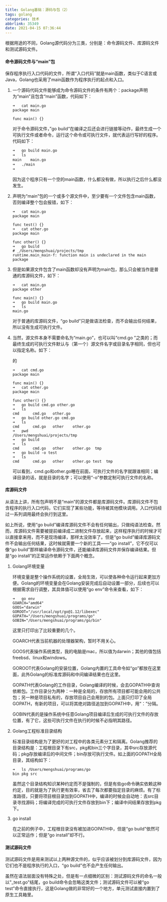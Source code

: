 ```yaml
---
title: Golang基础：源码与包（2）
tags: golang
categories: 技术
abbrlink: 35349
date: 2021-04-15 07:36:44
---
```


根据用途的不同，Golang源代码分为三类，分别是：命令源码文件、库源码文件和测试源码文件。

#### 命令源码文件与“main”包

保存程序执行入口代码的文件，所谓“入口代码”就是main函数，类似于C语言或Java，Golang也采用了main函数作为程序执行的起点和入口。

1. 一个源码代码文件能够成为命令源码文件的条件有两个：package声明为“main”且包含“main”函数，代码如下：

   ```shell
   ➜   cat main.go 
   package main
   
   func main() {}
   ```

   对于命令源码文件，”go build“在编译之后还会进行链接等动作，最终生成一个可执行文件或者命令，运行这个命令或可执行文件，就代表运行写好的程序。代码如下：

   ```sh
   ➜   go build main.go 
   ➜   ls
   main    main.go
   ➜   ./main 
   ➜   
   ```

   因为这个程序只有一个空的main函数，什么都没有做，所以执行之后什么都没发生。

   <!-- more -->

2. 声明为“main”包的一个或多个源文件中，至少要有一个文件包含main函数，否则编译整个包会报错，如下：

   ```shell
   ➜   cat main.go 
   package main
   
   func test() {}
   ➜   cat other.go 
   package main
   
   func other() {}
   ➜   go build
   # _/Users/mengshuai/projects/tmp
   runtime.main_main·f: function main is undeclared in the main package
   ```

3. 但是如果源文件包含了main函数却没有声明为main包，那么只会被当作是普通的库源码文件，如下：

   ```shell
   ➜   cat main.go 
   package other
   
   func main() {}
   ➜   go build main.go
   ➜   ls
   main.go
   ```

   对于普通的库源码文件，“go build”只是做语法检查，而不会输出任何结果，所以没有生成可执行文件。

4. 当然，源文件本身不需要命名为“main.go”，也可以叫“cmd.go ”之类的；而最终生成的可执行文件默认与（第一个）源文件名字或目录名字相同，但也可以指定名称。如下：

   的

   ```shell
   ➜   cat cmd.go 
   package main
   
   func main() {}
   ➜   cat other.go 
   package main
   
   func other() {}
   ➜   go build cmd.go other.go 
   ➜   ls
   cmd      cmd.go   other.go
   ➜   go build other.go cmd.go 
   ➜   ls
   cmd      cmd.go   other    other.go
   ➜   pwd
   /Users/mengshuai/projects/tmp
   ➜   go build
   ➜   ls
   cmd      cmd.go   other    other.go  tmp
   ➜   go build -o test
   ➜   ls
   cmd      cmd.go   other    other.go test  tmp
   ```

   可以看到，cmd.go和other.go睡在前面，可执行文件的名字就跟谁相同；编译目录的话，就是目录的名字；可以使用“-o”参数定制可执行文件的名称。



#### 库源码文件

从语法上讲，所有包声明不是“main”的源文件都是库源码文件。库源码文件不包含程序的执行入口代码，它们实现了某些功能，等待被其他模块调用。入口代码经过一系列调用最终会执行到这里。

如上所说，使用“go build”编译库源码文件不会有任何输出，只做纯语法检查。然而，库源码文件需要被提前编译成二进制文件存放起来，这样程序执行的时候才可以直接拿来用，而不是现场编译，那样太没效率了。但是“go build”编译库源码文件不会输出任何结果，这时候就需要一个新的工具——“go install”，它不仅可以像“go build”那样编译命令源码文件，还能编译库源码文件并保存编译结果。但是“go install”的正常运作依赖于下面两个概念。

1. Golang环境变量

   环境变量是整个操作系统的设置，全局生效，可以使各种命令运行起来更加方便。Golang的环境变量会在Golang安装完成后自动设置一部分，后续也可以根据需求自行调整，其具体值可以使用“go env”命令来查看，如下：

   ```shell
   ➜   go env
   GOARCH="amd64"
   GOOS="darwin"
   GOROOT="/usr/local/opt/go@1.12/libexec"
   GOPATH="/Users/mengshuai/programs/go"
   GOBIN="/Users/mengshuai/programs/go/bin"
   ```

   这里只打印出了比较重要的几个。

   GOARCH代表当前机器的处理器架构，暂时不用关心。

   GOOS代表操作系统类型，我的电脑是mac，所以值为darwin；其他的值包括freebsd、linux和windows。

   GOROOT代表Golang的安装位置，Golang内置的工具命令如“go”都放在这里面，此外Golang的标准库源码和中间编译结果也在这里。

   GOPATH代表Golang的工作目录，Golang编译的时候，会去GOPATH中查询依赖包。工作目录分为两种：一种是全局的，存放所有项目都可能会用的公共包；另一种是项目私有的，存放项目自己会用到的包。上面只打印了全局GOPATH，有新的项目，可以将其绝对路径追加到GOPATH中，用“：”分隔。

   GOBIN代表的是操作系统中任意Golang项目编译后生成的可执行文件的存放位置，有了它，这些可执行文件在执行的时候不必指明其路径。

2. Golang工程标准目录结构

   标准目录结构是为了更好的对工程中的各类元素分工和隔离。Golang推荐的目录结构是：工程根目录下有src，pkg和bin三个字目录，其中src存放源代码；pkg存放编译后的中间文件；bin存放可执行文件。如上面的GOPATH全局目录，其结构如下：

   ```shell
   ➜   ls /Users/mengshuai/programs/go
   bin pkg src
   ```

   虽然这个目录结构知识某种约定而不是强制的，但是有些go命令确实依赖这种约定，目的就是为了执行更有效率，省去了每次都要指定目录的麻烦。有了标准路径，只要将项目根目录加到GOPATH中，编译的时候会自动地：去src目录寻找源码；将编译完成的可执行文件存放到bin下；编译中间结果存放到pkg下。

3. go install

   在之前的例子中，工程根目录没有被加进GOPATH中，但是“go build”依然可以正常运作；但是“go install”却不行。

#### 测试源码文件

测试源码文件是用来测试以上两种源文件的，似乎应该被划分到库源码文件，因为它们也不是程序执行的入口，“go build”也不会产生任何输出。

虽然在语法层面没有特殊之处，但是有一点细微的区别：测试源码文件的命名一般以"_test.go"结尾，go build命令会忽略这类文件；测试源码文件可以被“go test”命令直接执行，这是Golang做的非常好的一个地方，单元测试直接内置到了原生工具箱里。

